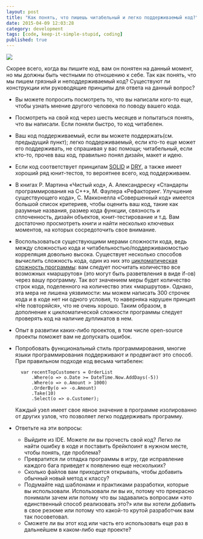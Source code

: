 ```yaml
---
layout: post
title: "Как понять, что пишешь читабельный и легко поддерживаемый код?"
date: 2015-04-09 12:03:28
category: development
tags: [code, keep-it-simple-stupid, coding]
published: true
---
```

<img src="https://theasder.github.io/img/wtfm.jpg" class="img-responsive" /><br />

Скорее всего, когда вы пишите код, вам он понятен на данный момент, но мы должны быть честными по отношению к себе. Так как понять, что мы пишем грязный и неподдерживаемый код? Существуют ли конструкции или руководящие принципы для ответа на данный вопрос?

* Вы можете попросить посмотреть то, что вы написали кого-то еще, чтобы узнать мнение другого человека по поводу вашего кода.
* Посмотреть на свой код через шесть месяцев и попытаться понять, что вы написали. Если поняли быстро, то код читабелен.
* Ваш код поддерживаемый, если вы можете поддержать(см. предыдущий пункт); легко поддерживаемый, если кто-то еще может его поддерживать, не спрашивая у вас помощи; читабельный, если кто-то, прочев ваш код, правильно понял дизайн, макет и идею.
* Если код соответствует принципам [SOLID](https://ru.wikipedia.org/wiki/SOLID_(%D0%BE%D0%B1%D1%8A%D0%B5%D0%BA%D1%82%D0%BD%D0%BE-%D0%BE%D1%80%D0%B8%D0%B5%D0%BD%D1%82%D0%B8%D1%80%D0%BE%D0%B2%D0%B0%D0%BD%D0%BD%D0%BE%D0%B5_%D0%BF%D1%80%D0%BE%D0%B3%D1%80%D0%B0%D0%BC%D0%BC%D0%B8%D1%80%D0%BE%D0%B2%D0%B0%D0%BD%D0%B8%D0%B5)) и [DRY](https://ru.wikipedia.org/wiki/Don%E2%80%99t_repeat_yourself), а также имеет хороший ряд юнит-тестов, то вероятнее всего, код поддерживаем.
* В книгах Р. Мартина «Чистый код», А. Александреску «Стандарты программирования на С++», М. Фаулера «Рефакторинг. Улучшение существующего кода», С. Макконелла «Совершенный код» имеется большой список критериев, чтобы оценить ваш код, такие как разумные названия, размер кода функции, связность и сплоченность, дизайн объектов, юнит-тестирование и т.д. Вам достаточно просмотреть книги и найти несколько ключевых моментов, на которых сосредоточить свое внимание.
* Воспользоваться существующими мерами сложности кода, ведь между сложностью кода и читабельностью/поддерживаюмостью корреляция довольно высока. Существует несколько способов вычислить сложность кода, один из них это [цикломатическая сложность программы](https://ru.wikipedia.org/wiki/%D0%A6%D0%B8%D0%BA%D0%BB%D0%BE%D0%BC%D0%B0%D1%82%D0%B8%D1%87%D0%B5%D1%81%D0%BA%D0%B0%D1%8F_%D1%81%D0%BB%D0%BE%D0%B6%D0%BD%D0%BE%D1%81%D1%82%D1%8C): вам следует посчитать количество все возможных «маршрутов» (это могут быть разветвления в виде if-ов) через вашу программу. Так вот значением меры будет количество строк кода, поделенного на количество этих «маршрутов». Однако, эта мера не лишена уязвимости: мы можем написать 300 строчек кода и в коде нет ни одного условия, то наверняка нарушен принцип «Не повторяйся», что не очень хорошо. Таким образом, в дополнение к цикломатической сложности программы следует проверять код на наличие дупликатов в нем.
* Опыт в развитии каких-либо проектов, в том числе open-source проекты поможет вам не допускать ошибок.
* Попробовать функциональный стиль программирования, многие языки программирования поддерживают и продвигают это способ. При правильном подходе код весьма читабелен:


        var recentTopCustomers = OrderList
            .Where(o => o.Date >= DateTime.Now.AddDays(-5))
            .Where(o => o.Amount > 1000)
            .OrderBy(o => -o.Amount)
            .Take(10)
            .Select(o => o.Customer);
        
    Каждый узел имеет свое явное значение в программе изолированно от других узлов, что позволяет легко поддерживать программу.

* Ответьте на эти вопросы:

    * Выйдите из IDE. Можете ли вы прочесть свой код? Легко ли найти ошибку в коде и поставить брейкпоинт в нужном месте, чтобы понять, где проблема?
    * Превратится ли отладка программы в игру, где исправление каждого бага приведет к появлению еще нескольких?
    * Сколько файлов вам приходится открывать, чтобы добавить обычный новый метод к классу?
    * Подумайте над шаблонами и практиками разработки, которые вы использовали. Использовали ли вы их, потому что прекрасно понимали зачем или потому что вы задавались вопросами «это единственный способ реализовать это?» или вы хотели добавить в свое резюме или потому что какой-то крутой разработчик вам так посоветовал.
    * Сможете ли вы этот код или часть его использовать еще раз в дальнейшем в каком-либо еще проекте?
